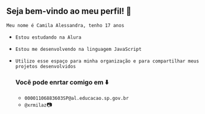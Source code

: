 ## Seja bem-vindo ao meu perfil! 💙
`Meu nome é Camila Alessandra, tenho 17 anos`

- `Estou estudando na Alura`
- `Estou me desenvolvendo na linguagem JavaScript`
- `Utilizo esse espaço para minha organização e para compartilhar meus projetos desenvolvidos`


  ### Vocẽ pode enrtar comigo em ⬇️
  - `00001106883603SP@al.educacao.sp.gov.br` 
  - `@xrmilaz`📷
 
